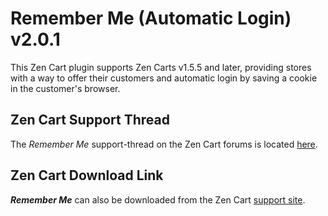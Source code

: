# Remember Me (Automatic Login) v2.0.1

This Zen Cart plugin supports Zen Carts v1.5.5 and later, providing stores with a way to offer their customers and automatic login by saving a cookie in the customer's browser.

## Zen Cart Support Thread

The *Remember Me* support-thread on the Zen Cart forums is located [here](https://www.zen-cart.com/showthread.php?57982-Is-a-Permanent-Login-(Auto-Login)-Possible).

## Zen Cart Download Link

***Remember Me*** can also be downloaded from the Zen Cart [support site](https://www.zen-cart.com/downloads.php?do=file&id=332).
